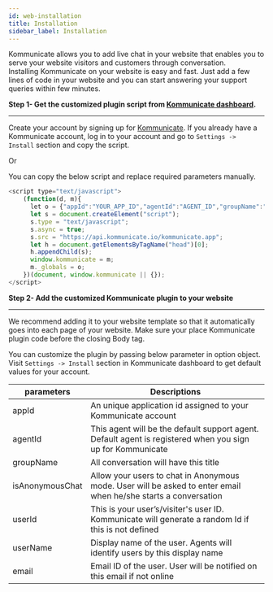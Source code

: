 ```yaml
---
id: web-installation
title: Installation
sidebar_label: Installation
---
```

Kommunicate allows you to add live chat in your website that enables you to serve your website visitors and customers through conversation.<br>
Installing Kommunicate on your website is easy and fast. Just add a few lines of code in your website and you can start answering your support queries within few minutes.

**Step 1- Get the customized plugin script from [Kommunicate dashboard](https://dashboard.kommunicate.io/dashboard).**
<hr>

Create your account by signing up for [Kommunicate](https://dashboard.kommunicate.io/signup). If you already have a Kommunicate account, log in to your account and go to `Settings -> Install` section and copy the script.

Or 

You can copy the below script and replace required parameters manually.
```javascript
<script type="text/javascript">
    (function(d, m){
      let o = {"appId":"YOUR_APP_ID","agentId":"AGENT_ID","groupName":"GROUP_NAME"};
      let s = document.createElement("script");
      s.type = "text/javascript";
      s.async = true;
      s.src = "https://api.kommunicate.io/kommunicate.app";
      let h = document.getElementsByTagName("head")[0];
      h.appendChild(s);
      window.kommunicate = m;
      m._globals = o;
    })(document, window.kommunicate || {});
</script>

```

**Step 2- Add the customized Kommunicate plugin to your website**
<hr>
We recommend adding it to your website template so that it automatically goes into each page of your website. Make sure your place Kommunicate plugin code before the closing Body tag.

You can customize the plugin by passing below parameter in option object. Visit `Settings -> Install` section in Kommunicate dashboard to get default values for your account.

|parameters|Descriptions|
|---	   |---	    |
|appId |An unique application id assigned to your Kommunicate account| 
|agentId |This agent will be the default support agent. Default agent is registered when you sign up for Kommunicate|
|groupName |All conversation will have this title|
|isAnonymousChat| Allow your users to chat in Anonymous mode. User will be asked to enter email when he/she starts a conversation|
|userId| This is your user’s/visiter's user ID. Kommunicate will generate a random Id if this is not defined|
|userName | Display name of the user. Agents will identify users by this display name|
|email | Email ID of the user. User will be notified on this email if not online|